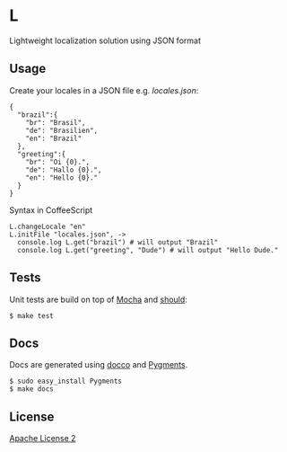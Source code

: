 L
=

Lightweight localization solution using JSON format

## Usage

Create your locales in a JSON file e.g. _locales.json_:

    {
      "brazil":{
        "br": "Brasil",
        "de": "Brasilien",
        "en": "Brazil"
      },
      "greeting":{
        "br": "Oi {0}.",
        "de": "Hallo {0}.",
        "en": "Hello {0}."
      }
    }

Syntax in CoffeeScript

    L.changeLocale "en"
    L.initFile "locales.json", ->
      console.log L.get("brazil") # will output "Brazil"
      console.log L.get("greeting", "Dude") # will output "Hello Dude."

## Tests

Unit tests are build on top of [Mocha](http://mochajs.org/) and [should](https://github.com/visionmedia/should.js):

    $ make test

## Docs

Docs are generated using [docco](http://jashkenas.github.com/docco/) and [Pygments](http://pygments.org).

    $ sudo easy_install Pygments
    $ make docs

## License

[Apache License 2](http://www.apache.org/licenses/LICENSE-2.0.html)
